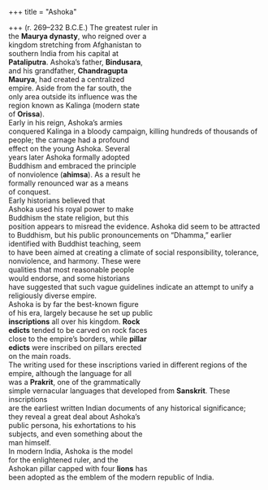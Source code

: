 +++
title = "Ashoka"

+++
(r. 269–232 B.C.E.) The greatest ruler in  
the **Maurya dynasty**, who reigned over a  
kingdom stretching from Afghanistan to  
southern India from his capital at  
**Pataliputra**. Ashoka’s father, **Bindusara**,  
and his grandfather, **Chandragupta**  
**Maurya**, had created a centralized  
empire. Aside from the far south, the  
only area outside its influence was the  
region known as Kalinga (modern state  
of **Orissa**).  
Early in his reign, Ashoka’s armies  
conquered Kalinga in a bloody campaign, killing hundreds of thousands of  
people; the carnage had a profound  
effect on the young Ashoka. Several  
years later Ashoka formally adopted  
Buddhism and embraced the principle  
of nonviolence (**ahimsa**). As a result he  
formally renounced war as a means  
of conquest.  
Early historians believed that  
Ashoka used his royal power to make  
Buddhism the state religion, but this  
position appears to misread the evidence. Ashoka did seem to be attracted  
to Buddhism, but his public pronouncements on “Dhamma,” earlier  
identified with Buddhist teaching, seem  
to have been aimed at creating a climate of social responsibility, tolerance,  
nonviolence, and harmony. These were  
qualities that most reasonable people  
would endorse, and some historians  
have suggested that such vague guidelines indicate an attempt to unify a religiously diverse empire.  
Ashoka is by far the best-known figure  
of his era, largely because he set up public  
**inscriptions** all over his kingdom. **Rock**  
**edicts** tended to be carved on rock faces  
close to the empire’s borders, while **pillar**  
**edicts** were inscribed on pillars erected  
on the main roads.  
The writing used for these inscriptions varied in different regions of the  
empire, although the language for all  
was a **Prakrit**, one of the grammatically  
simple vernacular languages that developed from **Sanskrit**. These inscriptions  
are the earliest written Indian documents of any historical significance;  
they reveal a great deal about Ashoka’s  
public persona, his exhortations to his  
subjects, and even something about the  
man himself.  
In modern India, Ashoka is the model  
for the enlightened ruler, and the  
Ashokan pillar capped with four **lions** has  
been adopted as the emblem of the modern republic of India.